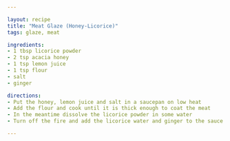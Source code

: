 ```yaml
---

layout: recipe
title: "Meat Glaze (Honey-Licorice)"
tags: glaze, meat

ingredients:
- 1 tbsp licorice powder
- 2 tsp acacia honey
- 1 tsp lemon juice
- 1 tsp flour
- salt
- ginger

directions:
- Put the honey, lemon juice and salt in a saucepan on low heat
- Add the flour and cook until it is thick enough to coat the meat
- In the meantime dissolve the licorice powder in some water
- Turn off the fire and add the licorice water and ginger to the sauce

---
```


